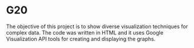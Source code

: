 # G20

The objective of this project is to show diverse visualization techniques for complex data. 
The code was written in HTML and it uses Google Visualization API tools for creating and displaying the graphs. 
